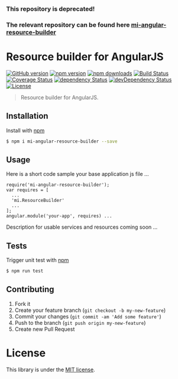### This repository is deprecated!

### The relevant repository can be found here [mi-angular-resource-builder](https://github.com/movingimage-evp/mi-angular-resource-builder)

# Resource builder for AngularJS

[![GitHub version](https://badge.fury.io/gh/MovingImage24%2Fmi-angular-resource-builder.svg)](http://badge.fury.io/gh/MovingImage24%2Fmi-angular-resource-builder)
[![npm version](https://img.shields.io/npm/v/mi-angular-resource-builder.svg)](https://www.npmjs.com/package/mi-angular-resource-builder)
[![npm downloads](https://img.shields.io/npm/dm/mi-angular-resource-builder.svg)](https://www.npmjs.com/package/mi-angular-resource-builder)
[![Build Status](https://travis-ci.org/MovingImage24/mi-angular-resource-builder.svg?branch=master)](https://travis-ci.org/MovingImage24/mi-angular-resource-builder)
[![Coverage Status](https://coveralls.io/repos/MovingImage24/mi-angular-resource-builder/badge.svg?branch=master&service=github)](https://coveralls.io/github/MovingImage24/mi-angular-resource-builder?branch=master)
[![dependency Status](https://david-dm.org/MovingImage24/mi-angular-resource-builder/status.svg)](https://david-dm.org/MovingImage24/mi-angular-resource-builder#info=dependencies)
[![devDependency Status](https://david-dm.org/MovingImage24/mi-angular-resource-builder/dev-status.svg)](https://david-dm.org/MovingImage24/mi-angular-resource-builder#info=devDependencies)
[![License](https://img.shields.io/github/license/MovingImage24/mi-angular-resource-builder.svg)](https://github.com/MovingImage24/mi-angular-resource-builder/blob/master/LICENSE)

> Resource builder for AngularJS.

## Installation

Install with [npm](https://www.npmjs.com/)

```sh
$ npm i mi-angular-resource-builder --save
```


## Usage

Here is a short code sample your base application js file ...

    require('mi-angular-resource-builder');
    var requires = [
      ...
      'mi.ResourceBuilder'
      ...
    ];
    angular.module('your-app', requires) ...

Description for usable services and resources coming soon ...


## Tests

Trigger unit test with [npm](https://www.npmjs.com/)

```sh
$ npm run test
```


## Contributing

1. Fork it
2. Create your feature branch (`git checkout -b my-new-feature`)
3. Commit your changes (`git commit -am 'Add some feature'`)
4. Push to the branch (`git push origin my-new-feature`)
5. Create new Pull Request


# License

This library is under the [MIT license](https://github.com/MovingImage24/mi-angular-resource-builder/blob/master/LICENSE).
